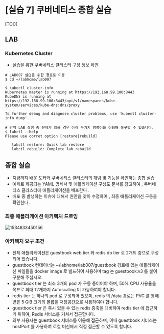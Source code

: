 # [실습 7] 쿠버네티스 종합 실습

[TOC]

## LAB

### Kubernetes Cluster

- 실습을 위한 쿠버네티스 클러스터 구성 정보 확인

```shell
# LAB007 실습을 위한 경로로 이동
$ cd ~/labhome/lab007

$ kubectl cluster-info 
Kubernetes master is running at https://192.168.99.100:8443
KubeDNS is running at https://192.168.99.100:8443/api/v1/namespaces/kube-system/services/kube-dns:dns/proxy

To further debug and diagnose cluster problems, use 'kubectl cluster-info dump'.

# 만약 LAB 실행 중 문제가 있을 경우 아래 두가지 명령어를 이용해 복구할 수 있습니다.
$ labctl --help
Please use corret option [restore|rebuild]

   labctl restore: Quick lab restore
   labctl rebuild: Complete lab rebuild
```



## 종합 실습

- 지금까지 배운 도커와 쿠버네티스 클러스터의 개념 및 기능을 확인하는 종합 실습
- 예제로 제공되는 YAML 명세서 및 애플리케이션 구성도 문서를 참고하여 , 쿠버네티스 클러스터에 애플리케이션을 배포한다 .
- 배포 중 발생하는 이슈에 대해서 원인을 찾아 수정하여 , 최종 애플리케이션 구동을 확인한다 .



### 최종 애플리케이션 아키텍처 드로잉

![1534833450156](assets/1534833450156.png)

### 아키텍처 요구 조건

* 전체 애플리케이션은 guestbook web tier 와 redis db tier 로 2개의 층으로 구성되어 있습니다.
* guestbook 컨테이너는 ~/labhome/lab007/guestbook 경로에 있는 애플리케이션 파일들을 docker image 로 빌드하여 사용하며 tag 는 guestbook:v3 를 붙여 구분해 주십시오.
* guestbook tier 는 최소 3개의 pod 가 구동 중이어야 하며, 50% CPU 사용율을 목표로 최대 12개까지 Autoscaling 이 가능하여야 합니다.
* redis tier 는 하나의 pod 로 구성되어 있으며, redis 의 /data 경로는 PVC 를 통해 받은 5 GiB 크기의 볼륨을 저장공간으로 사용하여야 합니다.
* guestbook tier 은 혹시 있을 수 있는 redis 증축을 대비하여 redis tier 에 접근하기 위하여, Redis 서비스를 거쳐서 접근합니다.
* 외부 사용자는 guestbook 서비스를 이용해 접근하며, 이때 guestbook 서비스는 hostPort 를 사용하여 로컬 머신에서 직접 접근할 수 있도록 합니다.